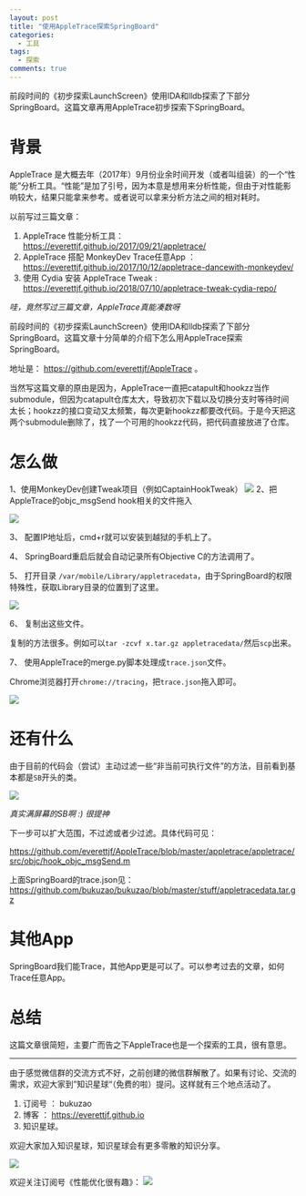 ```yaml
---
layout: post
title: "使用AppleTrace探索SpringBoard"
categories:
  - 工具
tags:
  - 探索
comments: true
---
```


前段时间的《初步探索LaunchScreen》使用IDA和lldb探索了下部分SpringBoard。这篇文章再用AppleTrace初步探索下SpringBoard。


<!-- more -->

# 背景

AppleTrace 是大概去年（2017年）9月份业余时间开发（或者叫组装）的一个“性能”分析工具。“性能”是加了引号，因为本意是想用来分析性能，但由于对性能影响较大，结果只能拿来参考。或者说可以拿来分析方法之间的相对耗时。

以前写过三篇文章：

1. AppleTrace 性能分析工具： <https://everettjf.github.io/2017/09/21/appletrace/>
2. AppleTrace 搭配 MonkeyDev Trace任意App ： <https://everettjf.github.io/2017/10/12/appletrace-dancewith-monkeydev/>
3. 使用 Cydia 安装 AppleTrace Tweak : <https://everettjf.github.io/2018/07/10/appletrace-tweak-cydia-repo/>

*哇，竟然写过三篇文章，AppleTrace真能凑数呀*

前段时间的《初步探索LaunchScreen》使用IDA和lldb探索了下部分SpringBoard。这篇文章十分简单的介绍下怎么用AppleTrace探索SpringBoard。

地址是： <https://github.com/everettjf/AppleTrace> 。

当然写这篇文章的原由是因为，AppleTrace一直把catapult和hookzz当作submodule，但因为catapult仓库太大，导致初次下载以及切换分支时等待时间太长；hookzz的接口变动又太频繁，每次更新hookzz都要改代码。于是今天把这两个submodule删除了，找了一个可用的hookzz代码，把代码直接放进了仓库。


# 怎么做

1、使用MonkeyDev创建Tweak项目（例如CaptainHookTweak）
![](/media/15407405728323.jpg)
2、把AppleTrace的objc_msgSend hook相关的文件拖入

![](/media/15407406419494.jpg)


3、 配置IP地址后，cmd+r就可以安装到越狱的手机上了。

4、 SpringBoard重启后就会自动记录所有Objective C的方法调用了。

5、 打开目录 `/var/mobile/Library/appletracedata`，由于SpringBoard的权限特殊性，获取Library目录的位置到了这里。

![](/media/15407408143752.jpg)


6、 复制出这些文件。

复制的方法很多。例如可以`tar -zcvf x.tar.gz appletracedata/`然后`scp`出来。


7、 使用AppleTrace的merge.py脚本处理成`trace.json`文件。

Chrome浏览器打开`chrome://tracing`，把`trace.json`拖入即可。

![](/media/15407410472870.jpg)


# 还有什么

由于目前的代码会（尝试）主动过滤一些“非当前可执行文件”的方法，目前看到基本都是`SB`开头的类。


![](/media/15407411728754.jpg)


*真实满屏幕的SB啊 :) 很提神*

下一步可以扩大范围，不过滤或者少过滤。具体代码可见：

<https://github.com/everettjf/AppleTrace/blob/master/appletrace/appletrace/src/objc/hook_objc_msgSend.m>

上面SpringBoard的trace.json见：<https://github.com/bukuzao/bukuzao/blob/master/stuff/appletracedata.tar.gz>


# 其他App

SpringBoard我们能Trace，其他App更是可以了。可以参考过去的文章，如何Trace任意App。


# 总结

这篇文章很简短，主要广而告之下AppleTrace也是一个探索的工具，很有意思。

---

由于感觉微信群的交流方式不好，之前创建的微信群解散了。如果有讨论、交流的需求，欢迎大家到”知识星球“（免费的啦）提问。这样就有三个地点活动了。

1. 订阅号 ： bukuzao
2. 博客 ： https://everettjf.github.io
3. 知识星球。

欢迎大家加入知识星球，知识星球会有更多零散的知识分享。

![](/images/planet.jpg)

欢迎关注订阅号《性能优化很有趣》：
![](/images/fun.jpg)




